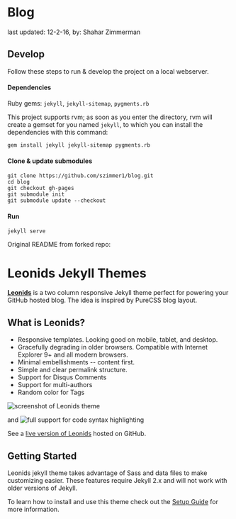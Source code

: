 # Blog
last updated: 12-2-16, by: Shahar Zimmerman

## Develop
Follow these steps to run & develop the project on a local webserver.

#### Dependencies
Ruby gems: `jekyll`, `jekyll-sitemap`, `pygments.rb`

This project supports rvm; as soon as you enter the directory, rvm will create a gemset for you named `jekyll`, to which you can install the dependencies with this command:

    gem install jekyll jekyll-sitemap pygments.rb

#### Clone & update submodules
    git clone https://github.com/szimmer1/blog.git
    cd blog
    git checkout gh-pages
    git submodule init
    git submodule update --checkout
    
#### Run
    jekyll serve

Original README from forked repo:

# Leonids Jekyll Themes

**[Leonids](http://renyuanz.github.io/leonids)** is a two column responsive Jekyll theme perfect for powering your GitHub hosted blog. The idea is inspired by PureCSS blog layout.

## What is Leonids?

* Responsive templates. Looking good on mobile, tablet, and desktop.
* Gracefully degrading in older browsers. Compatible with Internet Explorer 9+ and all modern browsers.
* Minimal embellishments -- content first.
* Simple and clear permalink structure.
* Support for Disqus Comments
* Support for multi-authors
* Random color for Tags

![screenshot of Leonids theme](https://raw.githubusercontent.com/renyuanz/leonids/gh-pages/img/screenshot-1.jpg)

and ![full support for code syntax highlighting](https://raw.githubusercontent.com/renyuanz/leonids/gh-pages/img/screenshot-2.jpg)

See a [live version of Leonids](http://renyuanz.github.io/leonids/) hosted on GitHub.

## Getting Started

Leonids jekyll theme takes advantage of Sass and data files to make customizing easier. These features require Jekyll 2.x and will not work with older versions of Jekyll.

To learn how to install and use this theme check out the [Setup Guide](http://renyuanz.github.io/leonids/theme-setup/) for more information.
